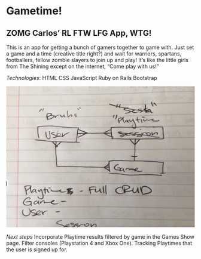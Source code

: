 # Gametime!
## ZOMG Carlos’ RL FTW LFG App, WTG!

This is an app for getting a bunch of gamers together to game with.  Just set a game and a time (creative title right?) and wait for warriors, spartans, footballers, fellow zombie slayers to join up and play! It’s like the little girls from The Shining except on the internet, “Come play with us!”

_Technologies_:
HTML
CSS
JavaScript
Ruby on Rails
Bootstrap

![Gametime ERD.](app/assets/images/gametime_ERD.jpg)

_Next steps_
Incorporate Playtime results filtered by game in the Games Show page.
Filter consoles (Playstation 4 and Xbox One).
Tracking Playtimes that the user is signed up for.
